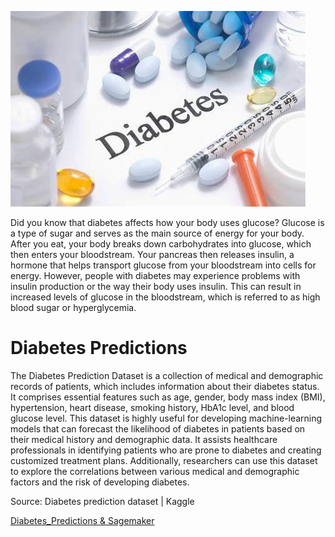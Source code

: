 ![Diabetes Image](DiabetesImage.png)


Did you know that diabetes affects how your body uses glucose? Glucose is a type of sugar and serves as the main source of energy for your body. After you eat, your body breaks down carbohydrates into glucose, which then enters your bloodstream. Your pancreas then releases insulin, a hormone that helps transport glucose from your bloodstream into cells for energy. 
However, people with diabetes may experience problems with insulin production or the way their body uses insulin. This can result in increased levels of glucose in the bloodstream, which is referred to as high blood sugar or hyperglycemia.






# Diabetes Predictions
The Diabetes Prediction Dataset is a collection of medical and demographic records of patients, which includes information about their diabetes status. It comprises essential features such as age, gender, body mass index (BMI), hypertension, heart disease, smoking history, HbA1c level, and blood glucose level. This dataset is highly useful for developing machine-learning models that can forecast the likelihood of diabetes in patients based on their medical history and demographic data. It assists healthcare professionals in identifying patients who are prone to diabetes and creating customized treatment plans. Additionally, researchers can use this dataset to explore the correlations between various medical and demographic factors and the risk of developing diabetes.



Source: Diabetes prediction dataset | Kaggle

[Diabetes_Predictions & Sagemaker](https://youtu.be/CMEEO23C8w0)
